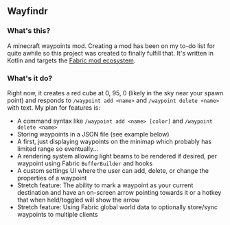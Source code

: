## Wayfindr

### What's this?
A minecraft waypoints mod. Creating a mod has been on my to-do list for quite awhile so this project was created to finally fulfill that. It's written in Kotlin and targets the [Fabric mod ecosystem](https://fabricmc.net/).

### What's it do?
Right now, it creates a red cube at 0, 95, 0 (likely in the sky near your spawn point) and responds to `/waypoint add <name>` and `/waypoint delete <name>` with text. My plan for features is:

* A command syntax like `/waypoint add <name> [color]` and `/waypoint delete <name>`
* Storing waypoints in a JSON file (see example below)
* A first, just displaying waypoints on the minimap which probably has limited range so eventually...
* A rendering system allowing light beams to be rendered if desired, per waypoint using Fabric `BufferBuilder` and hooks
* A custom settings UI where the user can add, delete, or change the properties of a waypoint
* Stretch feature: The ability to mark a waypoint as your current destination and have an on-screen arrow pointing towards it or a hotkey that when held/toggled will show the arrow
* Stretch feature: Using Fabric global world data to optionally store/sync waypoints to multiple clients